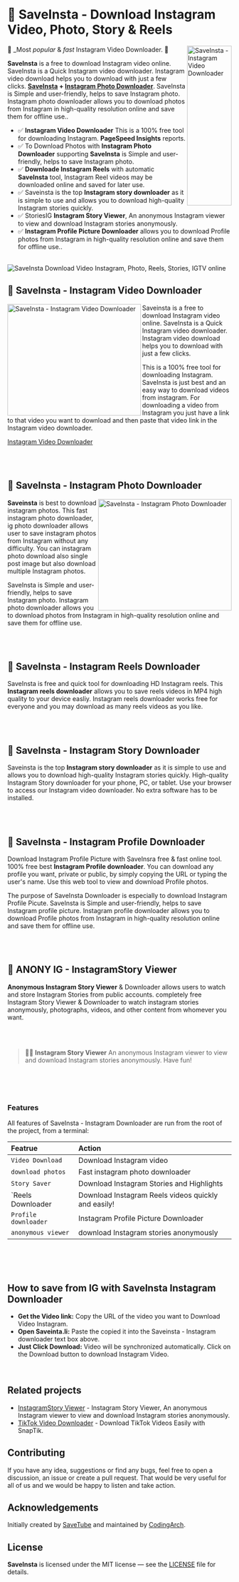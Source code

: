 # 🚀 SaveInsta - Download Instagram Video, Photo, Story & Reels

<img src="https://i.imgur.com/n3sMtoN.png" align="right"     alt="SaveInsta - Instagram Video Downloader" width="100" height="358">

🌟 _Most *popular* & *fast* Instagram Video Downloader. 🌟

**SaveInsta** is a free to download Instagram video online. SaveInsta is a Quick Instagram video downloader. Instagram video download helps you to download with just a few clicks. **[SaveInsta](https://saveinsta.li/) + [Instagram Photo Downloader](https://saveinsta.li/instagram-photo-download/)**. SaveInsta is Simple and user-friendly, helps to save Instagram photo. Instagram photo downloader allows you to download photos from Instagram  in high-quality resolution online and save them for offline use..

- ✅ **Instagram Video Downloader** This is a 100% free tool for downloading Instagram. **PageSpeed Insights** reports.
- ✅ To Download Photos with **Instagram Photo Downloader** supporting **SaveInsta** is Simple and user-friendly, helps to save Instagram photo.
- ✅ **Downloade Instagram Reels** with automatic **SaveInsta** tool, Instagram Reel videos may be downloaded online and saved for later use. 
- ✅ Saveinsta is the top **Instagram story downloader** as it is simple to use and allows you to download high-quality Instagram stories quickly.
- ✅ StoriesIG **Instagram Story Viewer**, An anonymous Instagram viewer to view and download Instagram stories anonymously.
- ✅ **Instagram Profile Picture Downloader** allows you to download Profile photos from Instagram in high-quality resolution online and save them for offline use..


<br>

<img src="https://i.imgur.com/glIQYIL.png" alt="SaveInsta Download Video Instagram, Photo, Reels, Stories, IGTV online">


<br>


## 🔔 SaveInsta - Instagram Video Downloader


<img src="https://i.imgur.com/n3xDUsD.png" align="left" alt="SaveInsta - Instagram Video Downloader" width="300" height="250">

Saveinsta is a free to download Instagram video online. SaveInsta is a Quick Instagram video downloader. Instagram video download helps you to download with just a few clicks.

This is a 100% free tool for downloading Instagram. SaveInsta is just best and an easy way to download videos from instagram. For downloading a video from Instagram you just have a link to that video you want to download and then paste that video link in the Instagram video downloader.

[Instagram Video Downloader](https://saveinsta.li/)

<br>
<br>


## 🔔 SaveInsta - Instagram Photo Downloader


<img src="https://i.imgur.com/CDC7y86.png" align="right" alt="SaveInsta - Instagram Photo Downloader" width="300" height="250">

**Saveinsta** is best to download instagram photos. This fast instagram photo downloader, ig photo downloader allows user to save instagram photos from Instagram without any difficulty. You can instagram photo download also single post image but also download multiple Instagram photos.

SaveInsta is Simple and user-friendly, helps to save Instagram photo. Instagram photo downloader allows you to download photos from Instagram  in high-quality resolution online and save them for offline use.

<br>
<br>


## 🔔 SaveInsta - Instagram Reels Downloader


SaveInsta is free and quick tool for downloading HD Instagram reels. This **Instagram reels downloader** allows you to save reels videos in MP4 high quality to your device easliy. Instagram reels downloader works free for everyone and you may download as many reels videos as you like.


<br>
<br>



## 🔔 SaveInsta - Instagram Story Downloader


Saveinsta is the top **Instagram story downloader** as it is simple to use and allows you to download high-quality Instagram stories quickly. High-quality Instagram Story downloader for your phone, PC, or tablet. Use your browser to access our Instagram video downloader. No extra software has to be installed.


<br>
<br>



## 🔔 SaveInsta - Instagram Profile Downloader


Download Instagram Profile Picture with SaveInsra free & fast online tool. 100% free best **Instagram Profile downloader**. You can download any profile you want, private or public, by simply copying the URL or typing the user's name. Use this web tool to view and download Profile photos.

The purpose of SaveInsta Downloader is especially to download Instagram Profile Picute. SaveInsta is Simple and user-friendly, helps to save Instagram profile picture. Instagram profile downloader allows you to download Profile photos from Instagram in high-quality resolution online and save them for offline use.



<br>
<br>

## 🔔 ANONY IG - InstagramStory Viewer


**Anonymous Instagram Story Viewer** & Downloader allows users to watch and store Instagram Stories from public accounts. completely free Instagram Story Viewer & Downloader to watch instagram stories anonymously, photographs, videos, and other content from whomever you want. 

<br>
<br>



> 🧑‍🚀 **Instagram Story Viewer** An anonymous Instagram viewer to view and download Instagram stories anonymously. Have fun!

<br>
<br>
<br>

### Features

All features of SaveInsta - Instagram Downloader are run from the root of the project, from a terminal:

| Featrue               | Action                                             |
| :-------------------- | :------------------------------------------------- |
| `Video Download`      | Download Instagram video                           |
| `download photos`     | Fast instagram photo downloader                    |
| `Story Saver`         | Download Instagram Stories and Highlights          |
| `Reels Downloader     | Download Instagram Reels videos quickly and easily!|
| `Profile downloader`  | Instagram Profile Picture Downloader               |
| `anonymous viewer`    | download Instagram stories anonymously             |

<br>
<br>
<br>



##  How to save from IG with SaveInsta Instagram Downloader

-  **Get the Video link:** Copy the URL of the video you want to Download Video Instagram.
-  **Open Saveinta.li:**  Paste the copied it into the Saveinsta - Instagram downloader text box above.
-  **Just Click Download:** Video will be synchronized automatically. Click on the Download button to download Instagram Video.


<br>

## Related projects

- [InstagramStory Viewer](https://tailnext.vercel.app/) - Instagram Story Viewer, An anonymous Instagram viewer to view and download Instagram stories anonymously.
- [TikTok Video Downloader](https://snaptik.cyou/) - Download TikTok Videos Easily with SnapTik.

## Contributing

If you have any idea, suggestions or find any bugs, feel free to open a discussion, an issue or create a pull request.
That would be very useful for all of us and we would be happy to listen and take action.

## Acknowledgements

Initially created by [SaveTube](https:savetube.cam) and maintained by  [CodingArch](https://github.com/).

## License

**SaveInsta** is licensed under the MIT license — see the [LICENSE](./LICENSE.md) file for details.
